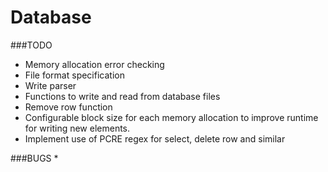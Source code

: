 # Database


###TODO
* Memory allocation error checking
* File format specification
* Write parser
* Functions to write and read from database files
* Remove row function
* Configurable block size for each memory allocation to improve runtime for writing new elements.
* Implement use of PCRE regex for select, delete row and similar

###BUGS
* 
